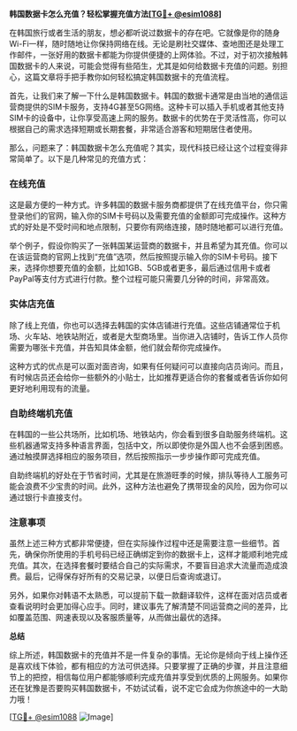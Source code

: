 **韩国数据卡怎么充值？轻松掌握充值方法[[TG💪+ @esim1088](https://t.me/s/esim1088)]**

在韩国旅行或者生活的朋友，想必都听说过数据卡的存在吧。它就像是你的随身Wi-Fi一样，随时随地让你保持网络在线。无论是刷社交媒体、查地图还是处理工作邮件，一张好用的数据卡都能为你提供便捷的上网体验。不过，对于初次接触韩国数据卡的人来说，可能会觉得有些陌生，尤其是如何给数据卡充值的问题。别担心，这篇文章将手把手教你如何轻松搞定韩国数据卡的充值流程。

首先，让我们来了解一下什么是韩国数据卡。韩国的数据卡通常是由当地的通信运营商提供的SIM卡服务，支持4G甚至5G网络。这种卡可以插入手机或者其他支持SIM卡的设备中，让你享受高速上网的服务。数据卡的优势在于灵活性高，你可以根据自己的需求选择短期或长期套餐，非常适合游客和短期居住者使用。

那么，问题来了：韩国数据卡怎么充值呢？其实，现代科技已经让这个过程变得非常简单了。以下是几种常见的充值方式：

### 在线充值

这是最方便的一种方式。许多韩国的数据卡服务商都提供了在线充值平台，你只需登录他们的官网，输入你的SIM卡号码以及需要充值的金额即可完成操作。这种方式的好处是不受时间和地点限制，只要你有网络连接，随时随地都可以进行充值。

举个例子，假设你购买了一张韩国某运营商的数据卡，并且希望为其充值。你可以在该运营商的官网上找到“充值”选项，然后按照提示输入你的SIM卡号码。接下来，选择你想要充值的金额，比如1GB、5GB或者更多，最后通过信用卡或者PayPal等支付方式进行付款。整个过程可能只需要几分钟的时间，非常高效。

### 实体店充值

除了线上充值，你也可以选择去韩国的实体店铺进行充值。这些店铺通常位于机场、火车站、地铁站附近，或者是大型商场里。当你进入店铺时，告诉工作人员你需要为哪张卡充值，并告知具体金额，他们就会帮你完成操作。

这种方式的优点是可以面对面咨询，如果有任何疑问可以直接向店员询问。而且，有时候店员还会给你一些额外的小贴士，比如推荐更适合你的套餐或者告诉你如何更好地利用现有的流量。

### 自助终端机充值

在韩国的一些公共场所，比如机场、地铁站内，你会看到很多自助服务终端机。这些机器通常支持多种语言界面，包括中文，所以即使你是外国人也不会感到困惑。通过触摸屏选择相应的服务项目，然后按照指示一步步操作即可完成充值。

自助终端机的好处在于节省时间，尤其是在旅游旺季的时候，排队等待人工服务可能会浪费不少宝贵的时间。此外，这种方法也避免了携带现金的风险，因为你可以通过银行卡直接支付。

### 注意事项

虽然上述三种方式都非常便捷，但在实际操作过程中还是需要注意一些细节。首先，确保你所使用的手机号码已经正确绑定到你的数据卡上，这样才能顺利地完成充值。其次，在选择套餐时要结合自己的实际需求，不要盲目追求大流量而造成浪费。最后，记得保存好所有的交易记录，以便日后查询或退订。

另外，如果你对韩语不太熟悉，可以提前下载一款翻译软件，这样在面对店员或者查看说明时会更加得心应手。同时，建议事先了解清楚不同运营商之间的差异，比如覆盖范围、网速表现以及客服质量等，从而做出最优的选择。

**总结**

综上所述，韩国数据卡的充值并不是一件复杂的事情。无论你是倾向于线上操作还是喜欢线下体验，都有相应的方法可供选择。只要掌握了正确的步骤，并且注意细节上的把控，相信每位用户都能够顺利完成充值并享受到优质的上网服务。如果你还在犹豫是否要购买韩国数据卡，不妨试试看，说不定它会成为你旅途中的一大助力哦！

[[TG💪+ @esim1088](https://t.me/s/esim1088) ![Image](https://i.postimg.cc/4NQfJmqS/Snipaste-2025-05-13-00-14-12.png)]